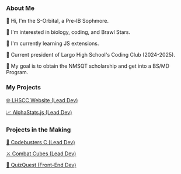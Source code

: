 <h3 class="aboutMe"> About Me </h3> 
<p class="aboutMe">👋 Hi, I'm the S-Orbital, a Pre-IB Sophmore.  </p>
<p class="aboutMe">👀 I'm interested in biology, coding, and Brawl Stars.  </p>
<p class="aboutMe">🌱 I'm currently learning JS extensions.  </p>
<p class="aboutMe">👑 Current president of Largo High School's Coding Club (2024-2025).  </p>
<p class="aboutMe">🎯 My goal is to obtain the NMSQT scholarship and get into a BS/MD Program. </p> 
<div class="center-container">
<h3 class="aboutMe">My Projects </h3>  
<div class="project-container">
<a class="projects" href=""><p class="aboutMe">🌐 LHSCC Website (Lead Dev)  </p></a>
<a class="projects" href=""><p class="aboutMe">📈 AlphaStats.js (Lead Dev)  </p></a>
</div>
</div>
<div class="center-container">
<h3 class="aboutMe">Projects in the Making </h3>  
<div class="project-container">
<a class="projects" href=""><p class="aboutMe">📄 Codebusters C (Lead Dev)  </p></a>
<a class="projects" href=""><p class="aboutMe">⚔️ Combat Cubes (Lead Dev)  </p></a>
<a class="projects" href=""><p class="aboutMe">📝 QuizQuest (Front-End Dev) </p></a>
</div>
</div>
